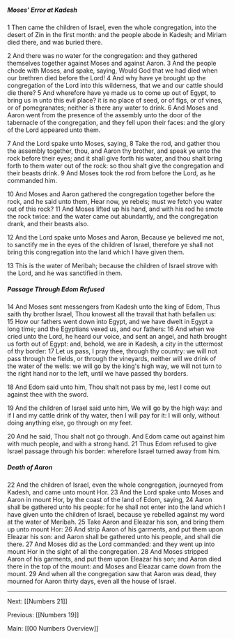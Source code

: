 ##### Moses’ Error at Kadesh

1 Then came the children of Israel, even the whole congregation, into the desert of Zin in the first month: and the people abode in Kadesh; and Miriam died there, and was buried there.

2 And there was no water for the congregation: and they gathered themselves together against Moses and against Aaron. 3 And the people chode with Moses, and spake, saying, Would God that we had died when our brethren died before the Lord! 4 And why have ye brought up the congregation of the Lord into this wilderness, that we and our cattle should die there? 5 And wherefore have ye made us to come up out of Egypt, to bring us in unto this evil place? it is no place of seed, or of figs, or of vines, or of pomegranates; neither is there any water to drink. 6 And Moses and Aaron went from the presence of the assembly unto the door of the tabernacle of the congregation, and they fell upon their faces: and the glory of the Lord appeared unto them.

7 And the Lord spake unto Moses, saying, 8 Take the rod, and gather thou the assembly together, thou, and Aaron thy brother, and speak ye unto the rock before their eyes; and it shall give forth his water, and thou shalt bring forth to them water out of the rock: so thou shalt give the congregation and their beasts drink. 9 And Moses took the rod from before the Lord, as he commanded him.

10 And Moses and Aaron gathered the congregation together before the rock, and he said unto them, Hear now, ye rebels; must we fetch you water out of this rock? 11 And Moses lifted up his hand, and with his rod he smote the rock twice: and the water came out abundantly, and the congregation drank, and their beasts also.

12 And the Lord spake unto Moses and Aaron, Because ye believed me not, to sanctify me in the eyes of the children of Israel, therefore ye shall not bring this congregation into the land which I have given them.

13 This is the water of Meribah; because the children of Israel strove with the Lord, and he was sanctified in them.

##### Passage Through Edom Refused

14 And Moses sent messengers from Kadesh unto the king of Edom, Thus saith thy brother Israel, Thou knowest all the travail that hath befallen us: 15 How our fathers went down into Egypt, and we have dwelt in Egypt a long time; and the Egyptians vexed us, and our fathers: 16 And when we cried unto the Lord, he heard our voice, and sent an angel, and hath brought us forth out of Egypt: and, behold, we are in Kadesh, a city in the uttermost of thy border: 17 Let us pass, I pray thee, through thy country: we will not pass through the fields, or through the vineyards, neither will we drink of the water of the wells: we will go by the king's high way, we will not turn to the right hand nor to the left, until we have passed thy borders.

18 And Edom said unto him, Thou shalt not pass by me, lest I come out against thee with the sword.

19 And the children of Israel said unto him, We will go by the high way: and if I and my cattle drink of thy water, then I will pay for it: I will only, without doing anything else, go through on my feet.

20 And he said, Thou shalt not go through. And Edom came out against him with much people, and with a strong hand. 21 Thus Edom refused to give Israel passage through his border: wherefore Israel turned away from him.

##### Death of Aaron

22 And the children of Israel, even the whole congregation, journeyed from Kadesh, and came unto mount Hor. 23 And the Lord spake unto Moses and Aaron in mount Hor, by the coast of the land of Edom, saying, 24 Aaron shall be gathered unto his people: for he shall not enter into the land which I have given unto the children of Israel, because ye rebelled against my word at the water of Meribah. 25 Take Aaron and Eleazar his son, and bring them up unto mount Hor: 26 And strip Aaron of his garments, and put them upon Eleazar his son: and Aaron shall be gathered unto his people, and shall die there. 27 And Moses did as the Lord commanded: and they went up into mount Hor in the sight of all the congregation. 28 And Moses stripped Aaron of his garments, and put them upon Eleazar his son; and Aaron died there in the top of the mount: and Moses and Eleazar came down from the mount. 29 And when all the congregation saw that Aaron was dead, they mourned for Aaron thirty days, even all the house of Israel.

---
Next: [[Numbers 21]]

Previous: [[Numbers 19]]

Main: [[00 Numbers Overview]]